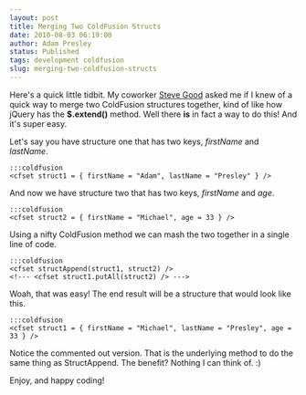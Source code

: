 ```yaml
---
layout: post
title: Merging Two ColdFusion Structs
date: 2010-08-03 06:19:00
author: Adam Presley
status: Published
tags: development coldfusion
slug: merging-two-coldfusion-structs
---
```


Here's a quick little tidbit. My coworker [Steve Good](http://stevegood.org) asked me if I
knew of a quick way to merge two ColdFusion structures together, kind of
like how jQuery has the **$.extend()** method. Well there
**is** in fact a way to do this! And it's super easy.  

Let's say you have structure one that has two keys, *firstName* and
*lastName*. 
  
    :::coldfusion
    <cfset struct1 = { firstName = "Adam", lastName = "Presley" } />
  
And now we have structure two that has two keys, *firstName* and
*age*.  

    :::coldfusion
    <cfset struct2 = { firstName = "Michael", age = 33 } />

Using a nifty ColdFusion method we can mash the two together in a single
line of code.  

    :::coldfusion
    <cfset structAppend(struct1, struct2) /> 
    <!--- <cfset struct1.putAll(struct2) /> ---> 
  
Woah, that was easy! The end result will be a structure that would look
like this.  

    :::coldfusion
    <cfset struct1 = { firstName = "Michael", lastName = "Presley", age = 33 } />
  
Notice the commented out version. That is the underlying method to do
the same thing as StructAppend. The benefit? Nothing I can think of. :)  
  
Enjoy, and happy coding!
